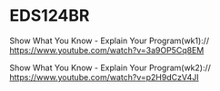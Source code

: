 # EDS124BR

Show What You Know - Explain Your Program(wk1)://
https://www.youtube.com/watch?v=3a9OP5Cq8EM

Show What You Know - Explain Your Program(wk2)://
https://www.youtube.com/watch?v=p2H9dCzV4JI
